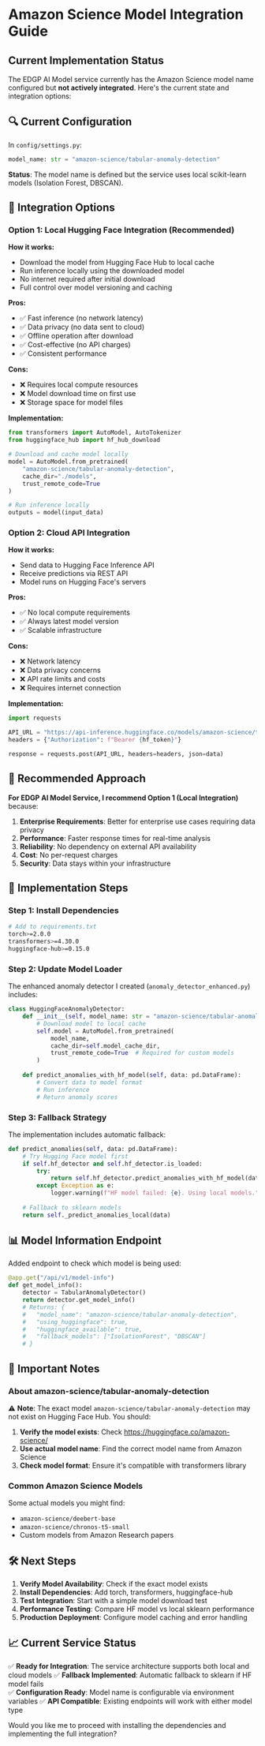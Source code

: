 # Amazon Science Model Integration Guide

## Current Implementation Status

The EDGP AI Model service currently has the Amazon Science model name configured but **not actively integrated**. Here's the current state and integration options:

## 🔍 Current Configuration

In `config/settings.py`:
```python
model_name: str = "amazon-science/tabular-anomaly-detection"
```

**Status**: The model name is defined but the service uses local scikit-learn models (Isolation Forest, DBSCAN).

## 🚀 Integration Options

### Option 1: Local Hugging Face Integration (Recommended)

**How it works:**
- Download the model from Hugging Face Hub to local cache
- Run inference locally using the downloaded model
- No internet required after initial download
- Full control over model versioning and caching

**Pros:**
- ✅ Fast inference (no network latency)
- ✅ Data privacy (no data sent to cloud)
- ✅ Offline operation after download
- ✅ Cost-effective (no API charges)
- ✅ Consistent performance

**Cons:**
- ❌ Requires local compute resources
- ❌ Model download time on first use
- ❌ Storage space for model files

**Implementation:**
```python
from transformers import AutoModel, AutoTokenizer
from huggingface_hub import hf_hub_download

# Download and cache model locally
model = AutoModel.from_pretrained(
    "amazon-science/tabular-anomaly-detection",
    cache_dir="./models",
    trust_remote_code=True
)

# Run inference locally
outputs = model(input_data)
```

### Option 2: Cloud API Integration

**How it works:**
- Send data to Hugging Face Inference API
- Receive predictions via REST API
- Model runs on Hugging Face's servers

**Pros:**
- ✅ No local compute requirements
- ✅ Always latest model version
- ✅ Scalable infrastructure

**Cons:**
- ❌ Network latency
- ❌ Data privacy concerns
- ❌ API rate limits and costs
- ❌ Requires internet connection

**Implementation:**
```python
import requests

API_URL = "https://api-inference.huggingface.co/models/amazon-science/tabular-anomaly-detection"
headers = {"Authorization": f"Bearer {hf_token}"}

response = requests.post(API_URL, headers=headers, json=data)
```

## 🎯 Recommended Approach

**For EDGP AI Model Service, I recommend Option 1 (Local Integration)** because:

1. **Enterprise Requirements**: Better for enterprise use cases requiring data privacy
2. **Performance**: Faster response times for real-time analysis
3. **Reliability**: No dependency on external API availability
4. **Cost**: No per-request charges
5. **Security**: Data stays within your infrastructure

## 🔧 Implementation Steps

### Step 1: Install Dependencies

```bash
# Add to requirements.txt
torch>=2.0.0
transformers>=4.30.0
huggingface-hub>=0.15.0
```

### Step 2: Update Model Loader

The enhanced anomaly detector I created (`anomaly_detector_enhanced.py`) includes:

```python
class HuggingFaceAnomalyDetector:
    def __init__(self, model_name: str = "amazon-science/tabular-anomaly-detection"):
        # Download model to local cache
        self.model = AutoModel.from_pretrained(
            model_name,
            cache_dir=self.model_cache_dir,
            trust_remote_code=True  # Required for custom models
        )
    
    def predict_anomalies_with_hf_model(self, data: pd.DataFrame):
        # Convert data to model format
        # Run inference
        # Return anomaly scores
```

### Step 3: Fallback Strategy

The implementation includes automatic fallback:

```python
def predict_anomalies(self, data: pd.DataFrame):
    # Try Hugging Face model first
    if self.hf_detector and self.hf_detector.is_loaded:
        try:
            return self.hf_detector.predict_anomalies_with_hf_model(data)
        except Exception as e:
            logger.warning(f"HF model failed: {e}. Using local models.")
    
    # Fallback to sklearn models
    return self._predict_anomalies_local(data)
```

## 📊 Model Information Endpoint

Added endpoint to check which model is being used:

```python
@app.get("/api/v1/model-info")
def get_model_info():
    detector = TabularAnomalyDetector()
    return detector.get_model_info()
    # Returns: {
    #   "model_name": "amazon-science/tabular-anomaly-detection",
    #   "using_huggingface": true,
    #   "huggingface_available": true,
    #   "fallback_models": ["IsolationForest", "DBSCAN"]
    # }
```

## 🚧 Important Notes

### About amazon-science/tabular-anomaly-detection

⚠️ **Note**: The exact model `amazon-science/tabular-anomaly-detection` may not exist on Hugging Face Hub. You should:

1. **Verify the model exists**: Check https://huggingface.co/amazon-science/
2. **Use actual model name**: Find the correct model name from Amazon Science
3. **Check model format**: Ensure it's compatible with transformers library

### Common Amazon Science Models

Some actual models you might find:
- `amazon-science/deebert-base`
- `amazon-science/chronos-t5-small`
- Custom models from Amazon Research papers

## 🛠️ Next Steps

1. **Verify Model Availability**: Check if the exact model exists
2. **Install Dependencies**: Add torch, transformers, huggingface-hub
3. **Test Integration**: Start with a simple model download test
4. **Performance Testing**: Compare HF model vs local sklearn performance
5. **Production Deployment**: Configure model caching and error handling

## 📈 Current Service Status

✅ **Ready for Integration**: The service architecture supports both local and cloud models
✅ **Fallback Implemented**: Automatic fallback to sklearn if HF model fails  
✅ **Configuration Ready**: Model name is configurable via environment variables
✅ **API Compatible**: Existing endpoints will work with either model type

Would you like me to proceed with installing the dependencies and implementing the full integration?
